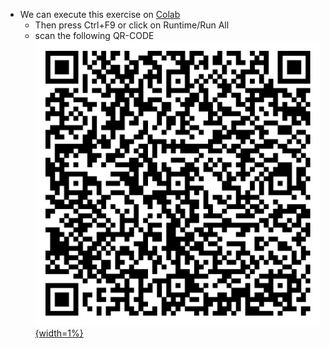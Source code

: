 * We can execute this exercise on [Colab](https://colab.research.google.com/github/patrickhaddadteaching/TRNG_ex3/blob/main/TRNG_ex3_nb.ipynb)
    * Then press Ctrl+F9 or click on Runtime/Run All
    * scan the following QR-CODE [![Binder](qr-code-pin1.png){width=1%}](https://mybinder.org/v2/gh/patrickhaddadteaching/codepin1/main?urlpath=voila%2Frender%2Fcodepin1_binder.ipynb)
